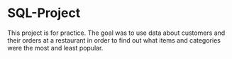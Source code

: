 # SQL-Project

This project is for practice. The goal was to use data about customers and their orders at a restaurant in order to find out what items and categories were the most and least popular.
